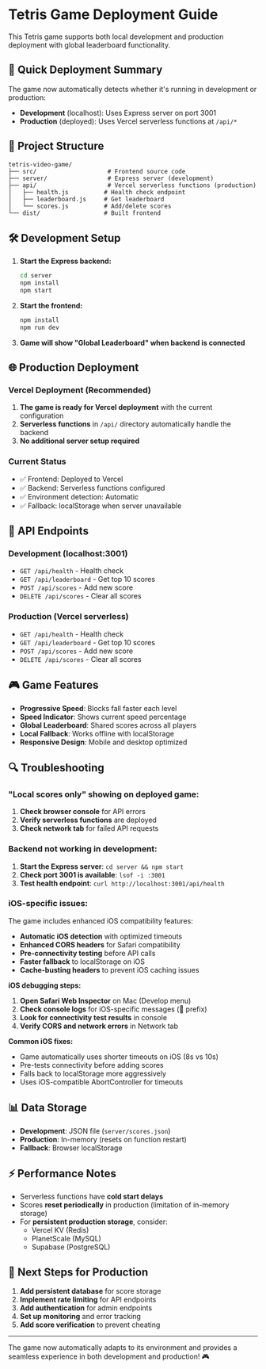 # Tetris Game Deployment Guide

This Tetris game supports both local development and production deployment with global leaderboard functionality.

## 🚀 Quick Deployment Summary

The game now automatically detects whether it's running in development or production:

- **Development** (localhost): Uses Express server on port 3001
- **Production** (deployed): Uses Vercel serverless functions at `/api/*`

## 📁 Project Structure

```
tetris-video-game/
├── src/                    # Frontend source code
├── server/                 # Express server (development)
├── api/                    # Vercel serverless functions (production)
│   ├── health.js          # Health check endpoint
│   ├── leaderboard.js     # Get leaderboard
│   └── scores.js          # Add/delete scores
└── dist/                  # Built frontend
```

## 🛠️ Development Setup

1. **Start the Express backend:**
   ```bash
   cd server
   npm install
   npm start
   ```

2. **Start the frontend:**
   ```bash
   npm install
   npm run dev
   ```

3. **Game will show "Global Leaderboard" when backend is connected**

## 🌐 Production Deployment

### Vercel Deployment (Recommended)

1. **The game is ready for Vercel deployment** with the current configuration
2. **Serverless functions** in `/api/` directory automatically handle the backend
3. **No additional server setup required**

### Current Status

- ✅ Frontend: Deployed to Vercel
- ✅ Backend: Serverless functions configured 
- ✅ Environment detection: Automatic
- ✅ Fallback: localStorage when server unavailable

## 🔧 API Endpoints

### Development (localhost:3001)
- `GET /api/health` - Health check
- `GET /api/leaderboard` - Get top 10 scores  
- `POST /api/scores` - Add new score
- `DELETE /api/scores` - Clear all scores

### Production (Vercel serverless)
- `GET /api/health` - Health check
- `GET /api/leaderboard` - Get top 10 scores
- `POST /api/scores` - Add new score
- `DELETE /api/scores` - Clear all scores

## 🎮 Game Features

- **Progressive Speed**: Blocks fall faster each level
- **Speed Indicator**: Shows current speed percentage
- **Global Leaderboard**: Shared scores across all players
- **Local Fallback**: Works offline with localStorage
- **Responsive Design**: Mobile and desktop optimized

## 🔍 Troubleshooting

### "Local scores only" showing on deployed game:

1. **Check browser console** for API errors
2. **Verify serverless functions** are deployed 
3. **Check network tab** for failed API requests

### Backend not working in development:

1. **Start the Express server**: `cd server && npm start`
2. **Check port 3001 is available**: `lsof -i :3001`
3. **Test health endpoint**: `curl http://localhost:3001/api/health`

### iOS-specific issues:

The game includes enhanced iOS compatibility features:

- **Automatic iOS detection** with optimized timeouts
- **Enhanced CORS headers** for Safari compatibility
- **Pre-connectivity testing** before API calls
- **Faster fallback** to localStorage on iOS
- **Cache-busting headers** to prevent iOS caching issues

**iOS debugging steps:**
1. **Open Safari Web Inspector** on Mac (Develop menu)
2. **Check console logs** for iOS-specific messages (🍎 prefix)
3. **Look for connectivity test results** in console
4. **Verify CORS and network errors** in Network tab

**Common iOS fixes:**
- Game automatically uses shorter timeouts on iOS (8s vs 10s)
- Pre-tests connectivity before adding scores
- Falls back to localStorage more aggressively
- Uses iOS-compatible AbortController for timeouts

## 📊 Data Storage

- **Development**: JSON file (`server/scores.json`)
- **Production**: In-memory (resets on function restart)
- **Fallback**: Browser localStorage

## ⚡ Performance Notes

- Serverless functions have **cold start delays**
- Scores **reset periodically** in production (limitation of in-memory storage)
- For **persistent production storage**, consider:
  - Vercel KV (Redis)
  - PlanetScale (MySQL)
  - Supabase (PostgreSQL)

## 🚀 Next Steps for Production

1. **Add persistent database** for score storage
2. **Implement rate limiting** for API endpoints
3. **Add authentication** for admin endpoints
4. **Set up monitoring** and error tracking
5. **Add score verification** to prevent cheating

---

The game now automatically adapts to its environment and provides a seamless experience in both development and production! 🎮
